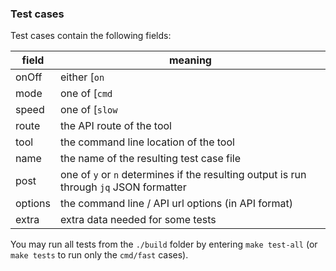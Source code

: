 ### Test cases

Test cases contain the following fields:

| field   | meaning                                                                                 |
| ------- | --------------------------------------------------------------------------------------- |
| onOff   | either [`on` | `off`] to enable/disable the test                                        |
| mode    | one of [`cmd` | `api` | `both`] (runs against command line, API server or both)         |
| speed   | one of [`slow` | `medium` | `fast`] allows test runner to skip long-running tests       |
| route   | the API route of the tool                                                               |
| tool    | the command line location of the tool                                                   |
| name    | the name of the resulting test case file                                                |
| post    | one of `y` or `n` determines if the resulting output is run through `jq` JSON formatter |
| options | the command line / API url options (in API format)                                      |
| extra   | extra data needed for some tests                                                        |

You may run all tests from the `./build` folder by entering `make test-all` (or `make tests` to run
only the `cmd/fast` cases).
